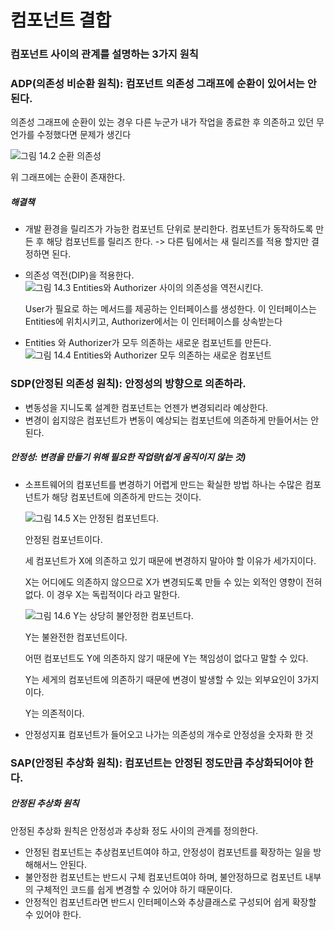 # 컴포넌트 결합



### 컴포넌트 사이의 관계를 설명하는 3가지 원칙

### ADP(의존성 비순환 원칙): 컴포넌트 의존성 그래프에 순환이 있어서는 안된다.

의존성 그래프에 순환이 있는 경우 다른 누군가 내가 작업을 종료한 후 의존하고 있던 무언가를 수정했다면 문제가 생긴다

![그림 14.2 순환 의존성](https://uchanlee.dev/static/6005b83720c2dd84929d83b923528691/0a47e/image-14.2.png)

위 그래프에는 순환이 존재한다.

##### 해결책

* 개발 환경을 릴리즈가 가능한 컴포넌트 단위로 분리한다.
  컴포넌트가 동작하도록 만든 후 해당 컴포넌트를 릴리즈 한다.
  -> 다른 팀에서는 새 릴리즈를 적용 할지만 결정하면 된다.

* 의존성 역전(DIP)을 적용한다.
  ![그림 14.3 Entities와 Authorizer 사이의 의존성을 역전시킨다.](https://uchanlee.dev/static/7f579cd6cb89c723fb56ee99dd4f20e5/0a47e/image-14.3.png)

  User가 필요로 하는 메서드를 제공하는 인터페이스를 생성한다.
  이 인터페이스는 Entities에 위치시키고, Authorizer에서는 이 인터페이스를 상속받는다

* Entities 와 Authorizer가 모두 의존하는 새로운 컴포넌트를 만든다.
  ![그림 14.4 Entities와 Authorizer 모두 의존하는 새로운 컴포넌트](https://uchanlee.dev/static/cc4bf0149d4882dab49d48b7fb723da1/0a47e/image-14.4.png)



### SDP(안정된 의존성 원칙): 안정성의 방향으로 의존하라.

* 변동성을 지니도록 설계한 컴포넌트는 언젠가 변경되리라 예상한다.
* 변경이 쉽지않은 컴포넌트가 변동이 예상되는 컴포넌트에 의존하게 만들어서는 안된다.

##### 안정성: 변경을 만들기 위해 필요한 작업량(쉽게 움직이지 않는 것)

* 소프트웨어의 컴포넌트를 변경하기 어렵게 만드는 확실한 방법 하나는 수많은 컴포넌트가 해당 컴포넌트에 의존하게 만드는 것이다.

  ![그림 14.5 X는 안정된 컴포넌트다.](https://uchanlee.dev/static/944a6939b6e513b116ce684a437dd176/0a47e/image-14.5.png)

  안정된 컴포넌트이다.

  세 컴포넌트가 X에 의존하고 있기 때문에 변경하지 말아야 할 이유가 세가지이다.

  X는 어디에도 의존하지 않으므로 X가 변경되도록 만들 수 있는 외적인 영향이 전혀 없다. 이 경우 X는 독립적이다 라고 말한다.


  ![그림 14.6 Y는 상당히 불안정한 컴포넌트다.](https://uchanlee.dev/static/edce24d78ce38e44183288b4dad71ec0/0a47e/image-14.6.png)

  Y는 불완전한 컴포넌트이다.

  어떤 컴포넌트도 Y에 의존하지 않기 때문에 Y는 책임성이 없다고 말할 수 있다.

  Y는 세게의 컴포넌트에 의존하기 때문에 변경이 발생할 수 있는 외부요인이 3가지이다.

  Y는 의존적이다.

* 안정성지표
  컴포넌트가 들어오고 나가는 의존성의 개수로 안정성을 숫자화 한 것

### SAP(안정된 추상화 원칙): 컴포넌트는 안정된 정도만큼 추상화되어야 한다.

##### 안정된 추상화 원칙

안정된 추상화 원칙은 안정성과 추상화 정도 사이의 관계를 정의한다.

* 안정된 컴포넌트는 추상컴포넌트여야 하고, 안정성이 컴포넌트를 확장하는 일을 방해해서느 안된다.
* 불안정한 컴포넌트는 반드시 구체 컴포넌트여야 하며, 불안정하므로 컴포넌트 내부의 구체적인 코드를 쉽게 변경할 수 있어야 하기 때문이다.
* 안정적인 컴포넌트라면 반드시 인터페이스와 추상클래스로 구성되어 쉽게 확장할 수 있어야 한다.

